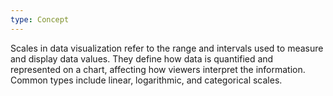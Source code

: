 ```yaml
---
type: Concept
---
```


Scales in data visualization refer to the range and intervals used to measure and display data values. They define how data is quantified and represented on a chart, affecting how viewers interpret the information. Common types include linear, logarithmic, and categorical scales.